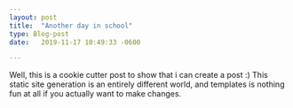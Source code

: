 ```yaml
---
layout: post
title:  "Another day in school"
type: Blog-post
date:   2019-11-17 10:49:33 -0600

---
```


Well, this is a cookie cutter post to show that i can create a post :)
This static site generation is an entirely different world, and templates is nothing fun at all if you actually want to make changes.